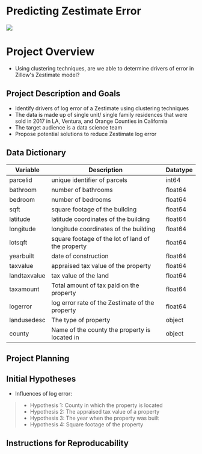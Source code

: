 # Predicting Zestimate Error
![](https://searchlogovector.com/wp-content/uploads/2018/10/zillow-logo-vector.png)
# Project Overview
- Using clustering techniques, are we able to determine drivers of error in Zillow's Zestimate model?
## Project Description and Goals
- Identify drivers of log error of a Zestimate using clustering techniques
- The data is made up of single unit/ single family residences that were sold in 2017 in LA, Ventura, and Orange Counties in California
- The target audience is a data science team
- Propose potential solutions to reduce Zestimate log error
## Data Dictionary
| Variable     | Description                                       | Datatype |
|--------------|---------------------------------------------------|----------|
| parcelid     | unique identifier of parcels                      | int64    |
| bathroom     | number of bathrooms                               | float64  |
| bedroom      | number of bedrooms                                | float64  |
| sqft         | square footage of the building                    | float64  |
| latitude     | latitude coordinates of the building              | float64  |
| longitude    | longitude coordinates of the building             | float64  |
| lotsqft      | square footage of the lot of land of the property | float64  |
| yearbuilt    | date of construction                              | float64  |
| taxvalue     | appraised tax value of the property               | float64  |
| landtaxvalue | tax value of the land                             | float64  |
| taxamount    | Total amount of tax paid on the property          | float64  |
| logerror     | log error rate of the Zestimate of the property   | float64  |
| landusedesc  | The type of property                              | object   |
| county       | Name of the county the property is located in     | object   |
## Project Planning
## Initial Hypotheses 
- Influences of log error: 
> - Hypothesis 1: County in which the property is located
> - Hypothesis 2: The appraised tax value of a property 
> - Hypothesis 3: The year when the property was built
> - Hypothesis 4: Square footage of the property 
## Instructions for Reproducability